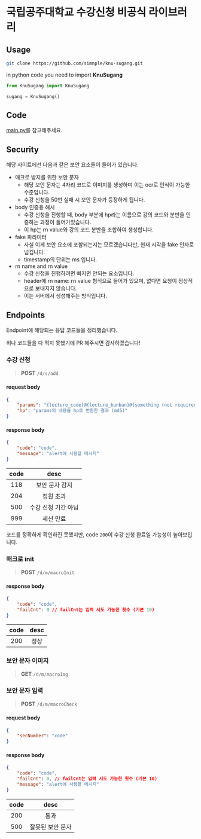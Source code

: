 # 국립공주대학교 수강신청 비공식 라이브러리

## Usage
```bash
git clone https://github.com/simnple/knu-sugang.git
```

in python code you need to import **KnuSugang**
```python
from KnuSugang import KnuSugang

sugang = KnuSugang()
```

## Code
[main.py](https://github.com/simnple/knu-sugang/blob/main/main.py)를 참고해주세요.

## Security
해당 사이트에선 다음과 같은 보안 요소들이 들어가 있습니다.
- 매크로 방지를 위한 보안 문자
  - 해당 보안 문자는 4자리 코드로 이미지를 생성하며 이는 ocr로 인식이 가능한 수준입니다.
  - 수강 신청을 50번 실패 시 보안 문자가 등장하게 됩니다.
- body 인증용 해시
  - 수강 신청을 진행할 때, body 부분에 hp라는 이름으로 강의 코드와 분반을 인증하는 과정이 들어가있습니다.
  - 이 hp는 rn value와 강의 코드 분반을 조합하여 생성합니다.
- fake 파라미터
  - 사실 이게 보안 요소에 포함되는지는 모르겠습니다만, 현재 시각을 fake 인자로 넘깁니다.
  - timestamp의 단위는 ms 입니다.
- rn name and rn value
  - 수강 신청을 진행하려면 빠지면 안되는 요소입니다.
  - header에 rn name: rn value 형식으로 들어가 있으며, 없다면 요청이 정상적으로 보내지지 않습니다.
  - 이는 서버에서 생성해주는 방식입니다.

## Endpoints
Endpoint에 해당되는 응답 코드들을 정리했습니다.

허나 코드들을 다 적지 못했기에 PR 해주시면 감사하겠습니다!

### 수강 신청
> **POST** `/d/s/add`

#### request body
```json
{
    "params": "{lecture_code}@{lecture_bunban}@{something (not required)}",
    "hp": "params의 내용을 hp로 변환한 결과 (md5)"
}
```

#### response body
```json
{
    "code": "code",
    "message": "alert에 사용할 메시지"
}
```

|code|desc|
|:---:|:---:|
|118|보안 문자 감지|
|204|정원 초과|
|500|수강 신청 기간 아님|
|999|세션 만료|

코드를 정확하게 확인하진 못했지만, code `200`이 수강 신청 완료일 가능성이 높아보입니다.

### 매크로 init
> **POST** `/d/m/macroInit`

#### response body
```json
{
    "code": "code",
    "failCnt": 0 // failCnt는 입력 시도 가능한 횟수 (기본 10)
}
```

|code|desc|
|:---:|:---:|
|200|정상|

### 보안 문자 이미지
> **GET** `/d/m/macroImg`

### 보안 문자 입력
> **POST** `/d/m/macroCheck`

#### request body
```json
{
    "secNumber": "code"
}
```

#### response body
```json
{
    "code": "code",
    "failCnt": 0, // failCnt는 입력 시도 가능한 횟수 (기본 10)
    "message": "alert에 사용할 메시지"
}
```

|code|desc|
|:---:|:---:|
|200|통과|
|500|잘못된 보안 문자|
